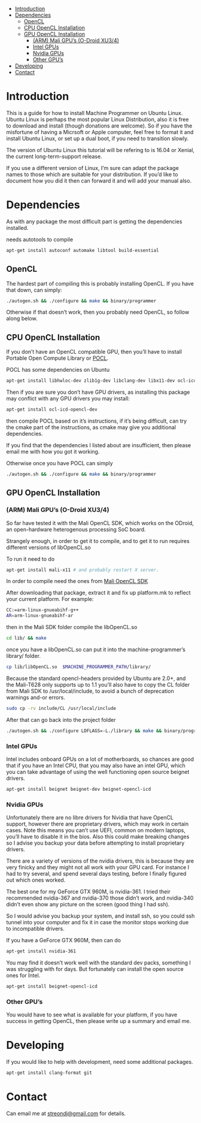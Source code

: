 -   [Introduction](#introduction)
-   [Dependencies](#dependencies)
    -   [OpenCL](#opencl)
    -   [CPU OpenCL Installation](#cpu-opencl-installation)
    -   [GPU OpenCL Installation](#gpu-opencl-installation)
        -   [(ARM) Mali GPU’s (O-Droid XU3/4)](#arm-mali-gpus-o-droid-xu34)
        -   [Intel GPUs](#intel-gpus)
        -   [Nvidia GPUs](#nvidia-gpus)
        -   [Other GPU’s](#other-gpus)
-   [Developing](#developing)
-   [Contact](#contact)

Introduction
============

This is a guide for how to install Machine Programmer on Ubuntu Linux. Ubuntu Linux is perhaps the most popular Linux Distribution, also it is free to download and install (though donations are welcome). So if you have the misfortune of having a Micrsoft or Apple computer, feel free to format it and install Ubuntu Linux, or set up a dual boot, if you need to transition slowly.

The version of Ubuntu Linux this tutorial will be refering to is 16.04 or Xenial, the current long-term-support release.

If you use a different version of Linux, I’m sure can adapt the package names to those which are suitable for your distribution. If you’d like to document how you did it then can forward it and will add your manual also.

Dependencies
============

As with any package the most difficult part is getting the dependencies installed.

needs autotools to compile

``` bash
apt-get install autoconf automake libtool build-essential
```

OpenCL
------

The hardest part of compiling this is probably installing OpenCL. If you have that down, can simply:

``` bash
./autogen.sh && ./configure && make && binary/programmer
```

Otherwise if that doesn’t work, then you probably need OpenCL, so follow along below.

CPU OpenCL Installation
-----------------------

If you don’t have an OpenCL compatible GPU, then you’ll have to install Portable Open Compute Library or [POCL](http://pocl.sourceforge.net/).

POCL has some dependencies on Ubuntu

``` bash
apt-get install libhwloc-dev zlib1g-dev libclang-dev libx11-dev ocl-icd-dev cmake
```

Then if you are sure you don’t have GPU drivers, as installing this package may conflict with any GPU drivers you may install:

``` bash
apt-get install ocl-icd-opencl-dev
```

then compile POCL based on it’s instructions, if it’s being difficult, can try the cmake part of the instructions, as cmake may give you additional dependencies.

If you find that the dependencies I listed about are insufficient, then please email me with how you got it working.

Otherwise once you have POCL can simply

``` bash
./autogen.sh && ./configure && make && binary/programmer
```

GPU OpenCL Installation
-----------------------

### (ARM) Mali GPU’s (O-Droid XU3/4)

So far have tested it with the Mali OpenCL SDK, which works on the ODroid, an open-hardware heterogenous processing SoC board.

Strangely enough, in order to get it to compile, and to get it to run requires different versions of libOpenCL.so

To run it need to do

``` bash
apt-get install mali-x11 # and probably restart X server.
```

In order to compile need the ones from [Mali OpenCL SDK](https://developer.arm.com/products/software/mali-sdks/mali-opencl-sdk/downloads)

After downloading that package, extract it and fix up platform.mk to reflect your current platform. For example:

``` bash
CC:=arm-linux-gnueabihf-g++
AR=arm-linux-gnueabihf-ar
```

then in the Mali SDK folder compile the libOpenCL.so

``` bash
cd lib/ && make
```

once you have a libOpenCL.so can put it into the machine-programmer’s library/ folder.

``` bash
cp lib/libOpenCL.so  $MACHINE_PROGRAMMER_PATH/library/
```

Because the standard opencl-headers provided by Ubuntu are 2.0+, and the Mali-T628 only supports up to 1.1 you’ll also have to copy the CL folder from Mali SDK to /usr/local/include, to avoid a bunch of deprecation warnings and-or errors.

``` bash
sudo cp -rv include/CL /usr/local/include
```

After that can go back into the project folder

``` bash
./autogen.sh && ./configure LDFLAGS=-L./library && make && binary/programmer
```

### Intel GPUs

Intel includes onboard GPUs on a lot of motherboards, so chances are good that if you have an Intel CPU, that you may also have an intel GPU, which you can take advantage of using the well functioning open source beignet drivers.

``` bash
apt-get install beignet beignet-dev beignet-opencl-icd
```

### Nvidia GPUs

Unfortunately there are no libre drivers for Nvidia that have OpenCL support, however there are proprietary drivers, which may work in certain cases. Note this means you can’t use UEFI, common on modern laptops, you’ll have to disable it in the bios. Also this could make breaking changes so I advise you backup your data before attempting to install proprietary drivers.

There are a variety of versions of the nvidia drivers, this is because they are very finicky and they might not all work with your GPU card. For instance I had to try several, and spend several days testing, before I finally figured out which ones worked.

The best one for my GeForce GTX 960M, is nvidia-361. I tried their recommended nvidia-367 and nvidia-370 those didn’t work, and nvidia-340 didn’t even show any picture on the screen (good thing I had ssh).

So I would advise you backup your system, and install ssh, so you could ssh tunnel into your computer and fix it in case the monitor stops working due to incompatible drivers.

If you have a GeForce GTX 960M, then can do

``` bash
apt-get install nvidia-361 
```

You may find it doesn’t work well with the standard dev packs, something I was struggling with for days. But fortunately can install the open source ones for Intel.

``` bash
apt-get install beignet-opencl-icd
```

### Other GPU’s

You would have to see what is available for your platform, if you have success in getting OpenCL, then please write up a summary and email me.

Developing
==========

If you would like to help with development, need some additional packages.

``` bash
apt-get install clang-format git
```

Contact
=======

Can email me at <streondj@gmail.com> for details.

